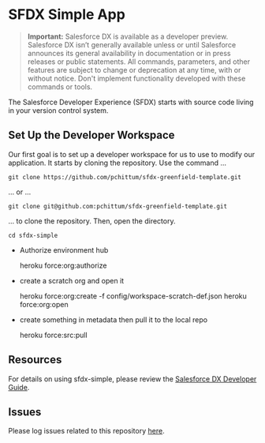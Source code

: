 # SFDX Simple App

> **Important:** Salesforce DX is available as a developer preview. Salesforce DX isn’t generally available unless or until Salesforce announces its general availability in documentation or in press releases or public statements. All commands, parameters, and other features are subject to change or deprecation at any time, with or without notice. Don't implement functionality developed with these commands or tools.

The Salesforce Developer Experience (SFDX) starts with source code living in your version control system.

## Set Up the Developer Workspace

Our first goal is to set up a developer workspace for us to use to modify our application. It starts by cloning the repository. Use the command ...

    git clone https://github.com/pchittum/sfdx-greenfield-template.git

… or ...

    git clone git@github.com:pchittum/sfdx-greenfield-template.git

… to clone the repository. Then, open the directory.

    cd sfdx-simple

- Authorize environment hub

    heroku force:org:authorize

- create a scratch org and open it

    heroku force:org:create -f config/workspace-scratch-def.json
    heroku force:org:open

- create something in metadata then pull it to the local repo

    heroku force:src:pull


    
## Resources

For details on using sfdx-simple, please review the [Salesforce DX Developer Guide](https://goo.gl/rG43Cz).

## Issues

Please log issues related to this repository [here](https://github.com/forcedotcom/sfdx-simple/issues).
